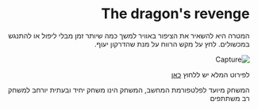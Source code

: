 <div dir='rtl' lang='he'>

# The dragon's revenge

  המטרה היא להשאיר את הציפור באוויר למשך כמה שיותר זמן מבלי ליפול או להתנגש במכשולים. לחץ על מקש הרווח על מנת שהדרקון יעוף.
  
  ![Capture](https://user-images.githubusercontent.com/63556870/141999648-88147971-86e2-4c16-aaff-fdb5fd26d54f.png)

  לפירוט המלא יש ללחוץ [כאן](https://github.com/LeveI-Up/FlappyBird/blob/main/formal-elements)


המשחק מיועד לפלטפורמת המחשב, המשחק הינו משחק יחיד ובעתית יורחב למשחק רב משתתפים

</div>

